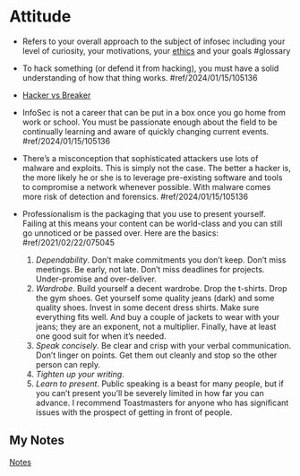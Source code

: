 # Attitude
- Refers to your overall approach to the subject of infosec including your level of curiosity, your motivations, your [ethics](ethics.md) and your goals #glossary 

- To hack something (or defend it from hacking), you must have a solid understanding of how that thing works. #ref/2024/01/15/105136
- [Hacker vs Breaker](hacker-vs-breaker.md)
- InfoSec is not a career that can be put in a box once you go home from work or school. You must be passionate enough about the field to be continually learning and aware of quickly changing current events. #ref/2024/01/15/105136
- There’s a misconception that sophisticated attackers use lots of malware and exploits. This is simply not the case. The better a hacker is, the more likely he or she is to leverage pre-existing software and tools to compromise a network whenever possible. With malware comes more risk of detection and forensics. #ref/2024/01/15/105136

- Professionalism is the packaging that you use to present yourself. Failing at this means your content can be world-class and you can still go unnoticed or be passed over. Here are the basics: #ref/2021/02/22/075045
	1. _Dependability_. Don’t make commitments you don’t keep. Don’t miss meetings. Be early, not late. Don’t miss deadlines for projects. Under-promise and over-deliver.
	2. _Wardrobe_. Build yourself a decent wardrobe. Drop the t-shirts. Drop the gym shoes. Get yourself some quality jeans (dark) and some quality shoes. Invest in some decent dress shirts. Make sure everything fits well. And buy a couple of jackets to wear with your jeans; they are an exponent, not a multiplier. Finally, have at least one good suit for when it’s needed.
	3. _Speak concisely_. Be clear and crisp with your verbal communication. Don’t linger on points. Get them out cleanly and stop so the other person can reply.
	4. _Tighten up your writing_.
	5. _Learn to present_. Public speaking is a beast for many people, but if you can’t present you’ll be severely limited in how far you can advance. I recommend Toastmasters for anyone who has significant issues with the prospect of getting in front of people.
## My Notes
[Notes](mynotes/attitude-notes.md)

